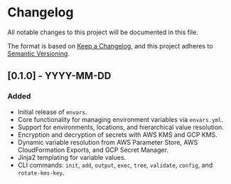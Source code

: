 # Changelog

All notable changes to this project will be documented in this file.

The format is based on [Keep a Changelog](https://keepachangelog.com/en/1.0.0/), and this project adheres to [Semantic Versioning](https://semver.org/spec/v2.0.0.html).

## [0.1.0] - YYYY-MM-DD

### Added

*   Initial release of `envars`.
*   Core functionality for managing environment variables via `envars.yml`.
*   Support for environments, locations, and hierarchical value resolution.
*   Encryption and decryption of secrets with AWS KMS and GCP KMS.
*   Dynamic variable resolution from AWS Parameter Store, AWS CloudFormation Exports, and GCP Secret Manager.
*   Jinja2 templating for variable values.
*   CLI commands: `init`, `add`, `output`, `exec`, `tree`, `validate`, `config`, and `rotate-kms-key`.
